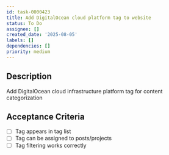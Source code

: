 ```yaml
---
id: task-0000423
title: Add DigitalOcean cloud platform tag to website
status: To Do
assignee: []
created_date: '2025-08-05'
labels: []
dependencies: []
priority: medium
---
```


## Description

Add DigitalOcean cloud infrastructure platform tag for content categorization

## Acceptance Criteria

- [ ] Tag appears in tag list
- [ ] Tag can be assigned to posts/projects
- [ ] Tag filtering works correctly
